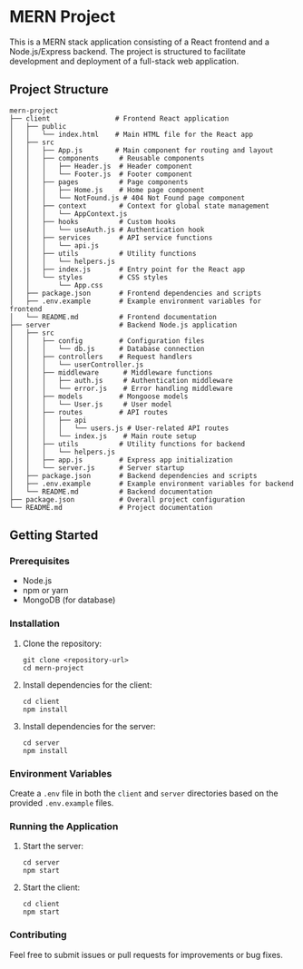 # MERN Project

This is a MERN stack application consisting of a React frontend and a Node.js/Express backend. The project is structured to facilitate development and deployment of a full-stack web application.

## Project Structure

```
mern-project
├── client                # Frontend React application
│   ├── public
│   │   └── index.html    # Main HTML file for the React app
│   ├── src
│   │   ├── App.js        # Main component for routing and layout
│   │   ├── components     # Reusable components
│   │   │   ├── Header.js  # Header component
│   │   │   └── Footer.js  # Footer component
│   │   ├── pages          # Page components
│   │   │   ├── Home.js    # Home page component
│   │   │   └── NotFound.js # 404 Not Found page component
│   │   ├── context        # Context for global state management
│   │   │   └── AppContext.js
│   │   ├── hooks          # Custom hooks
│   │   │   └── useAuth.js # Authentication hook
│   │   ├── services       # API service functions
│   │   │   └── api.js
│   │   ├── utils          # Utility functions
│   │   │   └── helpers.js
│   │   ├── index.js       # Entry point for the React app
│   │   └── styles         # CSS styles
│   │       └── App.css
│   ├── package.json       # Frontend dependencies and scripts
│   ├── .env.example       # Example environment variables for frontend
│   └── README.md          # Frontend documentation
├── server                 # Backend Node.js application
│   ├── src
│   │   ├── config         # Configuration files
│   │   │   └── db.js      # Database connection
│   │   ├── controllers    # Request handlers
│   │   │   └── userController.js
│   │   ├── middleware      # Middleware functions
│   │   │   ├── auth.js     # Authentication middleware
│   │   │   └── error.js    # Error handling middleware
│   │   ├── models         # Mongoose models
│   │   │   └── User.js     # User model
│   │   ├── routes         # API routes
│   │   │   ├── api
│   │   │   │   └── users.js # User-related API routes
│   │   │   └── index.js    # Main route setup
│   │   ├── utils          # Utility functions for backend
│   │   │   └── helpers.js
│   │   ├── app.js         # Express app initialization
│   │   └── server.js      # Server startup
│   ├── package.json       # Backend dependencies and scripts
│   ├── .env.example       # Example environment variables for backend
│   └── README.md          # Backend documentation
├── package.json           # Overall project configuration
└── README.md              # Project documentation
```

## Getting Started

### Prerequisites

- Node.js
- npm or yarn
- MongoDB (for database)

### Installation

1. Clone the repository:
   ```
   git clone <repository-url>
   cd mern-project
   ```

2. Install dependencies for the client:
   ```
   cd client
   npm install
   ```

3. Install dependencies for the server:
   ```
   cd server
   npm install
   ```

### Environment Variables

Create a `.env` file in both the `client` and `server` directories based on the provided `.env.example` files.

### Running the Application

1. Start the server:
   ```
   cd server
   npm start
   ```

2. Start the client:
   ```
   cd client
   npm start
   ```

### Contributing

Feel free to submit issues or pull requests for improvements or bug fixes.
